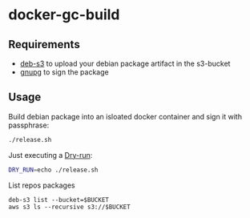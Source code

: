 # docker-gc-build

## Requirements

- [deb-s3](/krobertson/deb-s3) to upload your debian package artifact in the s3-bucket
- [gnupg](https://formulae.brew.sh/formula/gnupg) to sign the package

## Usage

Build debian package into an isloated docker container and sign it with
passphrase:

```sh
./release.sh
```

Just executing a [Dry-run](https://en.wikipedia.org/wiki/Dry_run_(testing)):

```sh
DRY_RUN=echo ./release.sh
```

List repos packages
```
deb-s3 list --bucket=$BUCKET
aws s3 ls --recursive s3://$BUCKET
```